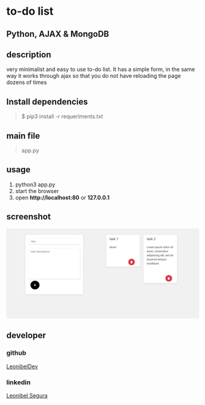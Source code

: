 # to-do list
## Python, AJAX & MongoDB

## description
very minimalist and easy to use to-do list. It has a simple form,
in the same way it works through ajax so that you do not have 
reloading the page dozens of times 
## Install dependencies
> $ pip3 install -r requeriments.txt
## main file
> app.py


## usage
1. python3 app.py
2. start the browser
3. open **http://localhost:80** or **127.0.0.1**

## screenshot
![home screen](doc/home.jpg)

## developer

### github
[LeonibelDev](https://github.com/LeonibelDev)

### linkedin
[Leonibel Segura](https://www.linkedin.com/in/leonibel-segura-473415173)
